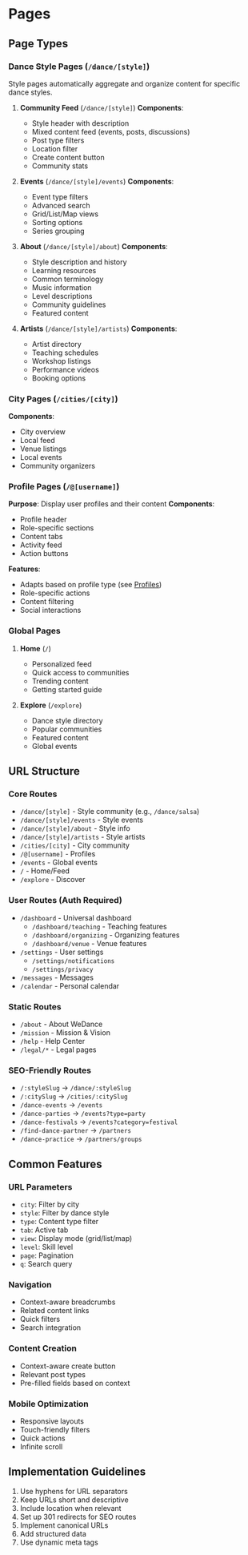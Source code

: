 # Pages

## Page Types

### Dance Style Pages (`/dance/[style]`)

Style pages automatically aggregate and organize content for specific dance styles.

1. **Community Feed** (`/dance/[style]`)
   **Components**:
   - Style header with description
   - Mixed content feed (events, posts, discussions)
   - Post type filters
   - Location filter
   - Create content button
   - Community stats

2. **Events** (`/dance/[style]/events`)
   **Components**:
   - Event type filters
   - Advanced search
   - Grid/List/Map views
   - Sorting options
   - Series grouping

3. **About** (`/dance/[style]/about`)
   **Components**:

   - Style description and history
   - Learning resources
   - Common terminology
   - Music information
   - Level descriptions
   - Community guidelines
   - Featured content

4. **Artists** (`/dance/[style]/artists`)
   **Components**:

   - Artist directory
   - Teaching schedules
   - Workshop listings
   - Performance videos
   - Booking options

### City Pages (`/cities/[city]`)

**Components**:
- City overview
- Local feed
- Venue listings
- Local events
- Community organizers

### Profile Pages (`/@[username]`)

**Purpose**: Display user profiles and their content
**Components**:
- Profile header
- Role-specific sections
- Content tabs
- Activity feed
- Action buttons

**Features**:
- Adapts based on profile type (see [Profiles](/guide/profiles))
- Role-specific actions
- Content filtering
- Social interactions

### Global Pages

1. **Home** (`/`)
   - Personalized feed
   - Quick access to communities
   - Trending content
   - Getting started guide

2. **Explore** (`/explore`)
   - Dance style directory
   - Popular communities
   - Featured content
   - Global events

## URL Structure

### Core Routes
- `/dance/[style]` - Style community (e.g., `/dance/salsa`)
- `/dance/[style]/events` - Style events
- `/dance/[style]/about` - Style info
- `/dance/[style]/artists` - Style artists
- `/cities/[city]` - City community
- `/@[username]` - Profiles
- `/events` - Global events
- `/` - Home/Feed
- `/explore` - Discover

### User Routes (Auth Required)
- `/dashboard` - Universal dashboard
  - `/dashboard/teaching` - Teaching features
  - `/dashboard/organizing` - Organizing features
  - `/dashboard/venue` - Venue features
- `/settings` - User settings
  - `/settings/notifications`
  - `/settings/privacy`
- `/messages` - Messages
- `/calendar` - Personal calendar

### Static Routes
- `/about` - About WeDance
- `/mission` - Mission & Vision
- `/help` - Help Center
- `/legal/*` - Legal pages

### SEO-Friendly Routes
- `/:styleSlug` → `/dance/:styleSlug`
- `/:citySlug` → `/cities/:citySlug`
- `/dance-events` → `/events`
- `/dance-parties` → `/events?type=party`
- `/dance-festivals` → `/events?category=festival`
- `/find-dance-partner` → `/partners`
- `/dance-practice` → `/partners/groups`


## Common Features

### URL Parameters
- `city`: Filter by city
- `style`: Filter by dance style
- `type`: Content type filter
- `tab`: Active tab
- `view`: Display mode (grid/list/map)
- `level`: Skill level
- `page`: Pagination
- `q`: Search query

### Navigation
- Context-aware breadcrumbs
- Related content links
- Quick filters
- Search integration

### Content Creation
- Context-aware create button
- Relevant post types
- Pre-filled fields based on context

### Mobile Optimization
- Responsive layouts
- Touch-friendly filters
- Quick actions
- Infinite scroll

## Implementation Guidelines

1. Use hyphens for URL separators
2. Keep URLs short and descriptive
3. Include location when relevant
4. Set up 301 redirects for SEO routes
5. Implement canonical URLs
6. Add structured data
7. Use dynamic meta tags

